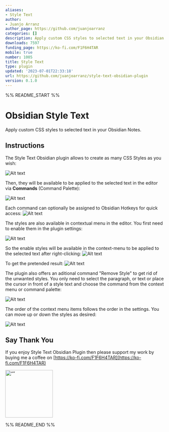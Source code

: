```yaml
---
aliases:
- Style Text
author:
- Juanjo Arranz
author_page: https://github.com/juanjoarranz
categories: []
description: Apply custom CSS styles to selected text in your Obsidian Notes.
downloads: 7597
funding_page: https://ko-fi.com/F1F6H4TAR
mobile: true
number: 1005
title: Style Text
type: plugin
updated: '2023-07-01T22:33:18'
url: https://github.com/juanjoarranz/style-text-obsidian-plugin
version: 0.1.0
---
```


%% README_START %%

# Obsidian Style Text

Apply custom CSS styles to selected text in your Obsidian Notes.


## Instructions

The Style Text Obsidian plugin allows to create as many CSS Styles as you wish:

![Alt text](https://raw.githubusercontent.com/juanjoarranz/style-text-obsidian-plugin/HEAD/assets/image-styles.png)

Then, they will be available to be applied to the selected text in the editor via **Commands** (Command Palette):

![Alt text](https://raw.githubusercontent.com/juanjoarranz/style-text-obsidian-plugin/HEAD/assets/command-palette.png)

Each command can optionally be assigned to Obsidian Hotkeys for quick access:
![Alt text](https://raw.githubusercontent.com/juanjoarranz/style-text-obsidian-plugin/HEAD/assets/assing-hotkeys.png)


The styles are also available in contextual menu in the editor. You first need to enable them in the plugin settings:

![Alt text](https://raw.githubusercontent.com/juanjoarranz/style-text-obsidian-plugin/HEAD/assets/enable-contextual-menu.png)

So the enable styles will be available in the context-menu to be applied to the selected text after right-clicking:
![Alt text](https://raw.githubusercontent.com/juanjoarranz/style-text-obsidian-plugin/HEAD/assets/context-menu.png)

To get the pretended result:
![Alt text](https://raw.githubusercontent.com/juanjoarranz/style-text-obsidian-plugin/HEAD/assets/pretended-result.png)


The plugin also offers an aditional command "Remove Style" to get rid of the unwanted styles. You only need to select the paragraph, or text or place the cursor in front of a style text and choose the command from the context menu or command palette:

![Alt text](https://raw.githubusercontent.com/juanjoarranz/style-text-obsidian-plugin/HEAD/assets/remove-style.png)

The order of the context menu items follows the order in the settings. You can move up or down the styles as desired:

![Alt text](https://raw.githubusercontent.com/juanjoarranz/style-text-obsidian-plugin/HEAD/assets/styles-order.png)

## Say Thank You

If you enjoy Style Text Obsidian Plugin then please support my work by buying me a coffee on [https://ko-fi.com/F1F6H4TAR](https://ko-fi.com/F1F6H4TAR)


[<img src="https://cdn.ko-fi.com/cdn/kofi3.png?v=3" alt= “” width="150px">](https://ko-fi.com/F1F6H4TAR)


%% README_END %%
